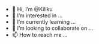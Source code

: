 - 👋 Hi, I’m @Kiliku
- 👀 I’m interested in ...
- 🌱 I’m currently learning ...
- 💞️ I’m looking to collaborate on ...
- 📫 How to reach me ...

<!---
Kiliku/Kiliku is a ✨ special ✨ repository because its `README.md` (this file) appears on your GitHub profile.
You can click the Preview link to take a look at your changes.
--->

